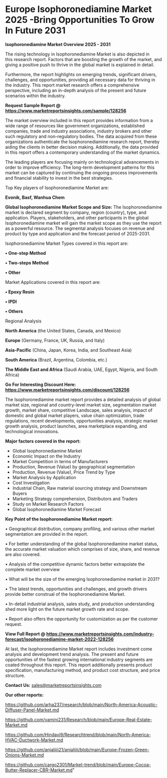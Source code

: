 # Europe Isophoronediamine Market 2025 -Bring Opportunities To Grow In Future 2031

<Strong> Isophoronediamine Market Overview 2025 - 2031</strong>

The rising technology in Isophoronediamine Market is also depicted in this research report. Factors that are boosting the growth of the market, and giving a positive push to thrive in the global market is explained in detail.

Furthermore, the report highlights on emerging trends, significant drivers, challenges, and opportunities, providing all necessary data for thriving in the industry. This report market research offers a comprehensive perspective, including an in-depth analysis of the present and future scenarios within the industry.

<strong>Request Sample Report @ <a href=https://www.marketreportsinsights.com/sample/128256>https://www.marketreportsinsights.com/sample/128256</a></strong>

The market overview included in this report provides information from a wide range of resources like government organizations, established companies, trade and industry associations, industry brokers and other such regulatory and non-regulatory bodies. The data acquired from these organizations authenticate the Isophoronediamine research report, thereby aiding the clients in better decision making. Additionally, the data provided in this report offers a contemporary understanding of the market dynamics.

The leading players are focusing mainly on technological advancements in order to improve efficiency. The long-term development patterns for this market can be captured by continuing the ongoing process improvements and financial stability to invest in the best strategies.

Top Key players of Isophoronediamine Market are:

<strong>Evonik, Basf, Wanhua Chem</strong>

<strong><b>Global Isophoronediamine Market Scope and Size:</b></strong>
The Isophoronediamine market is declared segment by company, region (country), type, and application. Players, stakeholders, and other participants in the global Isophoronediamine market will gain the market scope as they use the report as a powerful resource. The segmental analysis focuses on revenue and product by type and application and the forecast period of 2025-2031.

Isophoronediamine Market Types covered in this report are:

<strong>• One-step Method

• Two-steps Method

• Other</strong>

Market Applications covered in this report are:

<strong>• Epoxy Resin

• IPDI

• Others</strong> 

Regional Analysis

<strong>North America</strong> (the United States, Canada, and Mexico)

<strong>Europe</strong> (Germany, France, UK, Russia, and Italy)

<strong>Asia-Pacific</strong> (China, Japan, Korea, India, and Southeast Asia)

<strong>South America</strong> (Brazil, Argentina, Colombia, etc.)

<strong>The Middle East and Africa</strong> (Saudi Arabia, UAE, Egypt, Nigeria, and South Africa)

<strong>Go For Interesting Discount Here: <a href=https://www.marketreportsinsights.com/discount/128256>https://www.marketreportsinsights.com/discount/128256</a></strong>

The Isophoronediamine market report provides a detailed analysis of global market size, regional and country-level market size, segmentation market growth, market share, competitive Landscape, sales analysis, impact of domestic and global market players, value chain optimization, trade regulations, recent developments, opportunities analysis, strategic market growth analysis, product launches, area marketplace expanding, and technological innovations.

<strong><b>Major factors covered in the report:</b></strong>
<ul>
  <li>Global Isophoronediamine Market </li>
  <li>Economic Impact on the Industry</li>
  <li>Market Competition in terms of Manufacturers</li>
  <li>Production, Revenue (Value) by geographical segmentation</li>
  <li>Production, Revenue (Value), Price Trend by Type</li>
  <li>Market Analysis by Application</li>
  <li>Cost Investigation</li>
  <li>Industrial Chain, Raw material sourcing strategy and Downstream Buyers</li>
  <li>Marketing Strategy comprehension, Distributors and Traders</li>
  <li>Study on Market Research Factors</li>
  <li>Global Isophoronediamine Market Forecast</li>
</ul>

<strong><b>Key Point of the Isophoronediamine Market report:</b></strong>

• Geographical distribution, company profiling, and various other market segmentation are provided in the report.

• For better understanding of the global Isophoronediamine market status, the accurate market valuation which comprises of size, share, and revenue are also covered.

• Analysis of the competitive dynamic factors better extrapolate the complete market overview

• What will be the size of the emerging Isophoronediamine market in 2031?

• The latest trends, opportunities and challenges, and growth drivers provide better construal of the Isophoronediamine Market.

• In-detail industrial analysis, sales study, and production understanding shed more light on the future market growth rate and scope.

• Report also offers the opportunity for customization as per the customer request.

<strong><b>View Full Report @ <a href=https://www.marketreportsinsights.com/industry-forecast/isophoronediamine-market-2022-128256>https://www.marketreportsinsights.com/industry-forecast/isophoronediamine-market-2022-128256</a></b></strong>


At last, the Isophoronediamine Market report includes investment come analysis and development trend analysis. The present and future opportunities of the fastest growing international industry segments are coated throughout this report. This report additionally presents product specification, manufacturing method, and product cost structure, and price structure.

<strong>Contact Us:</strong>
sales@marketreportsinsights.com

<strong>Our other reports:</strong>

<a href=https://github.com/arha237/research/blob/main/North-America-Acoustic-Diffuser-Panel-Market.md>https://github.com/arha237/research/blob/main/North-America-Acoustic-Diffuser-Panel-Market.md</a>

<a href=https://github.com/yamini231/Research/blob/main/Europe-Real-Estate-Market.md>https://github.com/yamini231/Research/blob/main/Europe-Real-Estate-Market.md</a>

<a href=https://github.com/Hindavi9/Researchtrend/blob/main/North-America-HVAC-Ductwork-Market.md>https://github.com/Hindavi9/Researchtrend/blob/main/North-America-HVAC-Ductwork-Market.md</a>

<a href=https://github.com/anjaliiii21/anjaliiii/blob/main/Europe-Frozen-Green-Onions-Market.md>https://github.com/anjaliiii21/anjaliiii/blob/main/Europe-Frozen-Green-Onions-Market.md</a>

<a href=https://github.com/cargo2301/Market-trend/blob/main/Europe-Cocoa-Butter-Replacer-CBR-Market.md>https://github.com/cargo2301/Market-trend/blob/main/Europe-Cocoa-Butter-Replacer-CBR-Market.md</a>"
